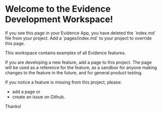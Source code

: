 # Welcome to the Evidence Development Workspace!

<Alert status=warning>
    If you see this page in your Evidence App, you have deleted the `index.md` file from your project. Add a `pages/index.md` to your project to override this page.
</Alert>

This workspace contains examples of all Evidence features.

If you are developing a new feature, add a page to this project. The page will be used as a reference for the feature, as a sandbox for anyone making changes to the feature in the future, and for general product testing.

If you notice a feature is missing from this project, please:

- add a page or
- create an issue on Github.

Thanks!